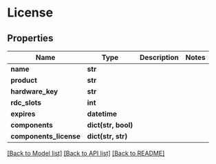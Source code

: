 # License

## Properties

Name | Type | Description | Notes
------------ | ------------- | ------------- | -------------
**name** | **str** |  | 
**product** | **str** |  | 
**hardware_key** | **str** |  | 
**rdc_slots** | **int** |  | 
**expires** | **datetime** |  | 
**components** | **dict(str, bool)** |  | 
**components_license** | **dict(str, str)** |  | 

[[Back to Model list]](../#documentation-for-models) [[Back to API list]](../#documentation-for-api-endpoints) [[Back to README]](../)



